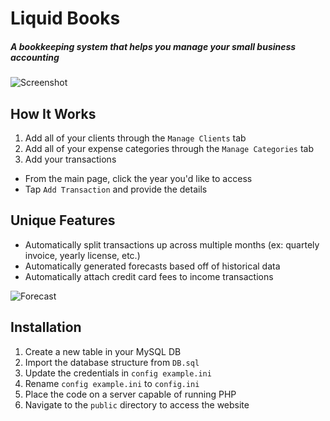# Liquid Books
##### A bookkeeping system that helps you manage your small business accounting

![Screenshot](screenshots/year.png)

## How It Works
1. Add all of your clients through the `Manage Clients` tab
2. Add all of your expense categories through the `Manage Categories` tab
3. Add your transactions
  - From the main page, click the year you'd like to access
  - Tap `Add Transaction` and provide the details

## Unique Features
  - Automatically split transactions up across multiple months (ex: quartely invoice, yearly license, etc.)
  - Automatically generated forecasts based off of historical data
  - Automatically attach credit card fees to income transactions
  
![Forecast](screenshots/forecast.png)

## Installation
1. Create a new table in your MySQL DB
2. Import the database structure from `DB.sql`
2. Update the credentials in `config example.ini`
3. Rename `config example.ini` to `config.ini`
4. Place the code on a server capable of running PHP
5. Navigate to the `public` directory to access the website
